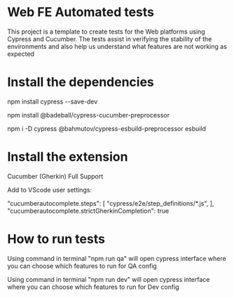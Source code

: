 # Web FE Automated tests
This project is a template to create tests for the Web platforms using Cypress and Cucumber. The tests assist in verifying the stability of the environments and also help us understand what features are not working as expected


# Install the dependencies
npm install cypress --save-dev

npm install @badeball/cypress-cucumber-preprocessor

npm i -D cypress @bahmutov/cypress-esbuild-preprocessor esbuild

# Install the extension
Cucumber (Gherkin)
 Full Support

Add to VScode user settings:

  "cucumberautocomplete.steps": [
        "cypress/e2e/step_definitions/*.js",
    ],
    "cucumberautocomplete.strictGherkinCompletion": true

# How to run tests

Using command in terminal "npm run qa" will open cypress interface where you can choose which features to run for QA config

Using command in terminal "npm run dev" will open cypress interface where you can choose which features to run for Dev config